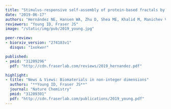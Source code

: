 ```yaml
---
title: "Stimulus-responsive self-assembly of protein-based fractals by computational design"
date: "2019-06-17"
authors: "Hernández NE, Hansen WA, Zhu D, Shea ME, Khalid M, Manichev V, Putnins M, Chen M, Dodge AG, Yang L, Marrero-Berríos I, Banal M, Rechani P, Gustafsson T, Feldman LC, Lee SH, Wackett LP, Dai W, and Khare SD"
reviewers: "Young ID, Fraser JS"
image: "/static/img/pub/2019_young.jpg"

peer-review:
- biorxiv_version: "274183v1"
  disqus: "1xokwvr"

published:
- pmid: "31209296"
  pdf: "http://cdn.fraserlab.com/reviews/2019_hernandez.pdf"

highlight:
- title: "News & Views: Biomaterials in non-integer dimensions"
  authors: "**Young ID, Fraser JS**"
  journal: "Nature Chemistry"
  pmid: "31209301"
  pdf: "http://cdn.fraserlab.com/publications/2019_young.pdf"
---
```

